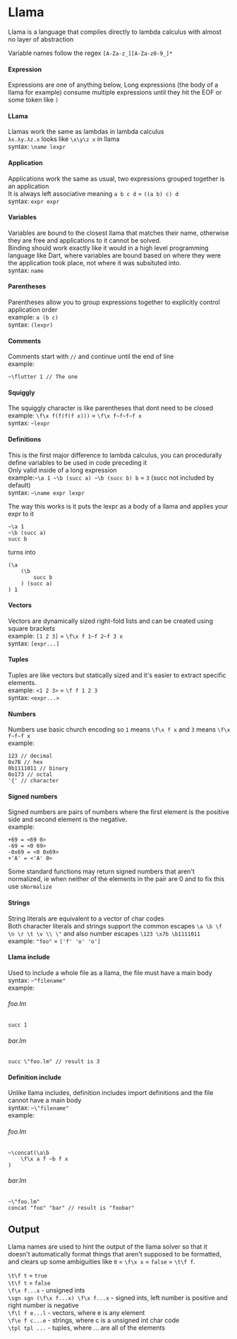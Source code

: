 # Llama

Llama is a language that compiles directly to lambda calculus with almost no layer of abstraction

Variable names follow the regex `[A-Za-z_][A-Za-z0-9_]*`

#### Expression
Expressions are one of anything below, Long expressions (the body of a llama for example) consume multiple expressions until they hit the EOF or some token like `)`

#### LLama
Llamas work the same as lambdas in lambda calculus<br/>
`λx.λy.λz.x` looks like `\x\y\z x` in llama<br/>
syntax: `\name lexpr`

#### Application
Applications work the same as usual, two expressions grouped together is an application<br/>
It is always left associative meaning `a b c d` = `((a b) c) d`<br/>
syntax: `expr expr`

#### Variables
Variables are bound to the closest llama that matches their name, otherwise they are free and applications to it cannot be solved.<br/>
Binding should work exactly like it would in a high level programming language like Dart, where variables are bound based on where they were the application took place, not where it was subsituted into.<br/>
syntax: `name`

#### Parentheses
Parentheses allow you to group expressions together to explicitly control application order<br/>
example: `a (b c)`<br/>
syntax: `(lexpr)`

#### Comments
Comments start with `//` and continue until the end of line<br/>
example:
```
~\flutter 1 // The one
```

#### Squiggly
The squiggly character is like parentheses that dont need to be closed<br/>
example: `\f\x f(f(f(f x)))` = `\f\x f~f~f~f x`<br/>
syntax: `~lexpr`

#### Definitions
This is the first major difference to lambda calculus, you can procedurally define variables to be used in code preceding it<br/>
Only valid inside of a long expression<br/>
example:`~\a 1 ~\b (succ a) ~\b (succ b) b` = `3` (succ not included by default)<br/>
syntax: `~\name expr lexpr`<br/>

The way this works is it puts the lexpr as a body of a llama and applies your expr to it
```
~\a 1
~\b (succ a)
succ b
```
turns into
```
(\a
    (\b
        succ b
    ) (succ a)
) 1
```

#### Vectors
Vectors are dynamically sized right-fold lists and can be created using square brackets<br/>
example: `[1 2 3]` = `\f\x f 1~f 2~f 3 x`<br/>
syntax: `[expr...]`

#### Tuples
Tuples are like vectors but statically sized and it's easier to extract specific elements.<br/>
example: `<1 2 3>` = `\f f 1 2 3`<br/>
syntax: `<expr...>`

#### Numbers
Numbers use basic church encoding so `1` means `\f\x f x` and `3` means `\f\x f~f~f x`<br/>
example:
```
123 // decimal
0x7B // hex
0b1111011 // binary
0o173 // octal
'{' // character
```

#### Signed numbers
Signed numbers are pairs of numbers where the first element is the positive side and second element is the negative.<br/>
example: 
```
+69 = <69 0>
-69 = <0 69>
-0x69 = <0 0x69>
+'A' = <'A' 0>
```

Some standard functions may return signed numbers that aren't normalized, ie when neither of the elements in the pair are 0 and to fix this use `sNormalize`

#### Strings
String literals are equivalent to a vector of char codes<br/>
Both character literals and strings support the common escapes `\a \b \f \n \r \t \v \\ \"` and also number escapes `\123 \x7b \b1111011`<br/>
example: `"foo"` = `['f' 'o' 'o']`<br/>

#### Llama include
Used to include a whole file as a llama, the file must have a main body</br>
syntax: `~"filename"`<br/>
example:
###### foo.lm
```
succ 1
```
###### bar.lm
```
succ \"foo.lm" // result is 3
```

#### Definition include
Unlike llama includes, definition includes import definitions and the file cannot have a main body<br/>
syntax: `~\"filename"`<br/>
example:
###### foo.lm
```
~\concat(\a\b
    \f\x a f ~b f x
)
```
###### bar.lm
```
~\"foo.lm"
concat "foo" "bar" // result is "foobar"
```

## Output

Llama names are used to hint the output of the llama solver so that it doesn't automatically format things that aren't supposed to be formatted, and clears up some ambiguities like `0` = `\f\x x` = `false` = `\t\f f`.

`\t\f t` = `true`<br/>
`\t\f t` = `false`<br/>
`\f\x f...x` - unsigned ints<br/>
`\sgn sgn (\f\x f...x) \f\x f...x` - signed ints, left number is positive and right number is negative<br/>
`\f\l f e...l` - vectors, where e is any element<br/>
`\f\e f c...e` - strings, where c is a unsigned int char code<br/>
`\tpl tpl ...` - tuples, where ... are all of the elements
